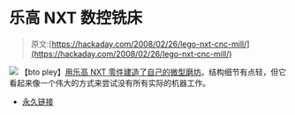 # 乐高 NXT 数控铣床

> 原文:[https://hackaday.com/2008/02/26/lego-nxt-cnc-mill/](https://hackaday.com/2008/02/26/lego-nxt-cnc-mill/)

![](../Images/fea7bb33c9e97825efa49b3b95cf3d49.png)
【bto pley】[用乐高 NXT 零件建造了自己的微型磨坊](http://www.cnczone.com/forums/showthread.php?t=49803)。结构细节有点轻，但它看起来像一个伟大的方式来尝试没有所有实际的机器工作。

*   [永久链接](http://www.cnczone.com/forums/showthread.php?t=49803)
